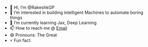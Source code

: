 - 👋 Hi, I’m @RakeshkGP
- 👀 I’m interested in building intelligent Machines to automate boring things
- 🌱 I’m currently learning Jax, Deep Learning
- 📫 How to reach me @ [Email](rakesh@gameopedia.com)
- 😄 Pronouns: The Great
- ⚡ Fun fact: 

<!---
RakeshkGP/RakeshkGP is a ✨ special ✨ repository because its `README.md` (this file) appears on your GitHub profile.
You can click the Preview link to take a look at your changes.
--->
